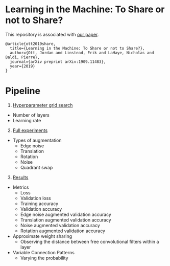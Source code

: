 # Learning in the Machine: To Share or not to Share?

This repository is associated with [our paper](https://arxiv.org/abs/1909.11483).

```
@article{ott2019share,
  title={Learning in the Machine: To Share or not to Share?},
  author={Ott, Jordan and Linstead, Erik and LaHaye, Nicholas and Baldi, Pierre},
  journal={arXiv preprint arXiv:1909.11483},
  year={2019}
}
```

# Pipeline
1. [Hyperparameter grid search](https://github.com/jordanott/WeightSharing/tree/master/HyperOpt)
  * Number of layers
  * Learning rate
2. [Full experiments](https://github.com/jordanott/WeightSharing/blob/master/runner.py)
  * Types of augmentation
    * Edge noise
    * Translation
    * Rotation
    * Noise
    * Quadrant swap
3. [Results](https://github.com/jordanott/WeightSharing/blob/master/Results/Results.ipynb)
  * Metrics
    * Loss
    * Validation loss
    * Training accuracy
    * Validation accuracy
    * Edge noise augmented validation accuracy
    * Translation augmented validation accuracy
    * Noise augmented validation accuracy
    * Rotation augmented validation accuracy
  * Approximate weight sharing
    * Observing the distance between free convolutional filters within a layer
  * Variable Connection Patterns
    * Varying the probability
